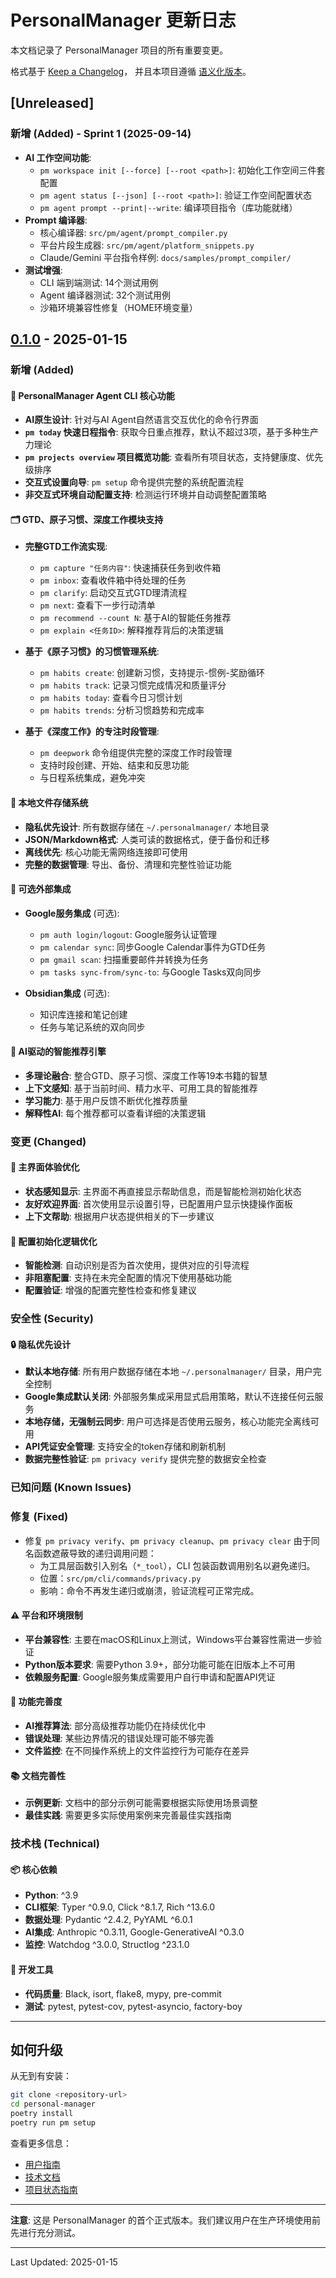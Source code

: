 # PersonalManager 更新日志

本文档记录了 PersonalManager 项目的所有重要变更。

格式基于 [Keep a Changelog](https://keepachangelog.com/zh-CN/1.0.0/)，
并且本项目遵循 [语义化版本](https://semver.org/lang/zh-CN/)。

## [Unreleased]

### 新增 (Added) - Sprint 1 (2025-09-14)
- **AI 工作空间功能**:
  - `pm workspace init [--force] [--root <path>]`: 初始化工作空间三件套配置
  - `pm agent status [--json] [--root <path>]`: 验证工作空间配置状态
  - `pm agent prompt --print|--write`: 编译项目指令（库功能就绪）
- **Prompt 编译器**:
  - 核心编译器: `src/pm/agent/prompt_compiler.py`
  - 平台片段生成器: `src/pm/agent/platform_snippets.py`
  - Claude/Gemini 平台指令样例: `docs/samples/prompt_compiler/`
- **测试增强**:
  - CLI 端到端测试: 14个测试用例
  - Agent 编译器测试: 32个测试用例
  - 沙箱环境兼容性修复（HOME环境变量）

## [0.1.0] - 2025-01-15

### 新增 (Added)

#### 🔧 PersonalManager Agent CLI 核心功能
- **AI原生设计**: 针对与AI Agent自然语言交互优化的命令行界面
- **`pm today` 快速日程指令**: 获取今日重点推荐，默认不超过3项，基于多种生产力理论
- **`pm projects overview` 项目概览功能**: 查看所有项目状态，支持健康度、优先级排序
- **交互式设置向导**: `pm setup` 命令提供完整的系统配置流程
- **非交互式环境自动配置支持**: 检测运行环境并自动调整配置策略

#### 🗂️ GTD、原子习惯、深度工作模块支持
- **完整GTD工作流实现**:
  - `pm capture "任务内容"`: 快速捕获任务到收件箱
  - `pm inbox`: 查看收件箱中待处理的任务
  - `pm clarify`: 启动交互式GTD理清流程
  - `pm next`: 查看下一步行动清单
  - `pm recommend --count N`: 基于AI的智能任务推荐
  - `pm explain <任务ID>`: 解释推荐背后的决策逻辑

- **基于《原子习惯》的习惯管理系统**:
  - `pm habits create`: 创建新习惯，支持提示-惯例-奖励循环
  - `pm habits track`: 记录习惯完成情况和质量评分
  - `pm habits today`: 查看今日习惯计划
  - `pm habits trends`: 分析习惯趋势和完成率

- **基于《深度工作》的专注时段管理**:
  - `pm deepwork` 命令组提供完整的深度工作时段管理
  - 支持时段创建、开始、结束和反思功能
  - 与日程系统集成，避免冲突

#### 📁 本地文件存储系统
- **隐私优先设计**: 所有数据存储在 `~/.personalmanager/` 本地目录
- **JSON/Markdown格式**: 人类可读的数据格式，便于备份和迁移
- **离线优先**: 核心功能无需网络连接即可使用
- **完整的数据管理**: 导出、备份、清理和完整性验证功能

#### 🔗 可选外部集成
- **Google服务集成** (可选):
  - `pm auth login/logout`: Google服务认证管理
  - `pm calendar sync`: 同步Google Calendar事件为GTD任务
  - `pm gmail scan`: 扫描重要邮件并转换为任务
  - `pm tasks sync-from/sync-to`: 与Google Tasks双向同步

- **Obsidian集成** (可选): 
  - 知识库连接和笔记创建
  - 任务与笔记系统的双向同步

#### 🤖 AI驱动的智能推荐引擎
- **多理论融合**: 整合GTD、原子习惯、深度工作等19本书籍的智慧
- **上下文感知**: 基于当前时间、精力水平、可用工具的智能推荐
- **学习能力**: 基于用户反馈不断优化推荐质量
- **解释性AI**: 每个推荐都可以查看详细的决策逻辑

### 变更 (Changed)

#### 🎨 主界面体验优化
- **状态感知显示**: 主界面不再直接显示帮助信息，而是智能检测初始化状态
- **友好欢迎界面**: 首次使用显示设置引导，已配置用户显示快捷操作面板
- **上下文帮助**: 根据用户状态提供相关的下一步建议

#### 🔧 配置初始化逻辑优化
- **智能检测**: 自动识别是否为首次使用，提供对应的引导流程
- **非阻塞配置**: 支持在未完全配置的情况下使用基础功能
- **配置验证**: 增强的配置完整性检查和修复建议

### 安全性 (Security)

#### 🔒 隐私优先设计
- **默认本地存储**: 所有用户数据存储在本地 `~/.personalmanager/` 目录，用户完全控制
- **Google集成默认关闭**: 外部服务集成采用显式启用策略，默认不连接任何云服务
- **本地存储，无强制云同步**: 用户可选择是否使用云服务，核心功能完全离线可用
- **API凭证安全管理**: 支持安全的token存储和刷新机制
- **数据完整性验证**: `pm privacy verify` 提供完整的数据安全检查

### 已知问题 (Known Issues)

### 修复 (Fixed)

- 修复 `pm privacy verify`、`pm privacy cleanup`、`pm privacy clear` 由于同名函数遮蔽导致的递归调用问题：
  - 为工具层函数引入别名（`*_tool`），CLI 包装函数调用别名以避免递归。
  - 位置：`src/pm/cli/commands/privacy.py`
  - 影响：命令不再发生递归或崩溃，验证流程可正常完成。

#### ⚠️ 平台和环境限制
- **平台兼容性**: 主要在macOS和Linux上测试，Windows平台兼容性需进一步验证
- **Python版本要求**: 需要Python 3.9+，部分功能可能在旧版本上不可用
- **依赖服务配置**: Google服务集成需要用户自行申请和配置API凭证

#### 🚧 功能完善度
- **AI推荐算法**: 部分高级推荐功能仍在持续优化中
- **错误处理**: 某些边界情况的错误处理可能不够完善
- **文件监控**: 在不同操作系统上的文件监控行为可能存在差异

#### 📚 文档完善性
- **示例更新**: 文档中的部分示例可能需要根据实际使用场景调整
- **最佳实践**: 需要更多实际使用案例来完善最佳实践指南

### 技术栈 (Technical)

#### 📦 核心依赖
- **Python**: ^3.9
- **CLI框架**: Typer ^0.9.0, Click ^8.1.7, Rich ^13.6.0
- **数据处理**: Pydantic ^2.4.2, PyYAML ^6.0.1
- **AI集成**: Anthropic ^0.3.11, Google-GenerativeAI ^0.3.0
- **监控**: Watchdog ^3.0.0, Structlog ^23.1.0

#### 🧪 开发工具
- **代码质量**: Black, isort, flake8, mypy, pre-commit
- **测试**: pytest, pytest-cov, pytest-asyncio, factory-boy

---

## 如何升级

从无到有安装：
```bash
git clone <repository-url>
cd personal-manager
poetry install
poetry run pm setup
```

查看更多信息：
- [用户指南](docs/user_guide.md)
- [技术文档](docs/)
- [项目状态指南](docs/PROJECT_STATUS_GUIDE.md)

---

**注意**: 这是 PersonalManager 的首个正式版本。我们建议用户在生产环境使用前先进行充分测试。

[0.1.0]: https://github.com/personalmanager/personalmanager/releases/tag/v0.1.0

---

Last Updated: 2025-01-15
